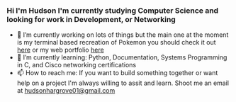 ### Hi I'm Hudson I'm currently studying Computer Science and looking for work in Development, or Networking 

- 🔭 I’m currently working on lots of things but the main one at the moment is my terminal based recreation of Pokemon you should check it out [here](https://github.com/Newt-Tea/Pokemon) or my web portfolio  [here](https://newt-tea.github.io/)
- 🌱 I’m currently learning: Python, Documentation, Systems Programming in C, and Cisco networking certifications
- 📫 How to reach me: If you want to build something together or want help on a project I'm always willing to assit and learn. Shoot me an email at hudsonhargrove01@gmail.com

